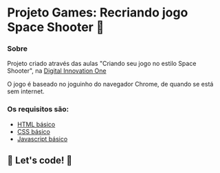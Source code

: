 # Projeto Games: Recriando jogo Space Shooter 🚀

### Sobre

Projeto criado através das aulas  "Criando seu jogo no estilo Space Shooter", na [Digital Innovation One](https://digitalinnovation.one/)

O jogo é baseado no joguinho do navegador Chrome, de quando se está sem internet.

### Os requisitos são:

- [HTML básico](https://www.w3schools.com/html/)
- [CSS básico](https://developer.mozilla.org/pt-BR/docs/Web/CSS)
- [Javascript básico](https://developer.mozilla.org/pt-BR/docs/Web/JavaScript)

## 🚀 Let's code! 🚀